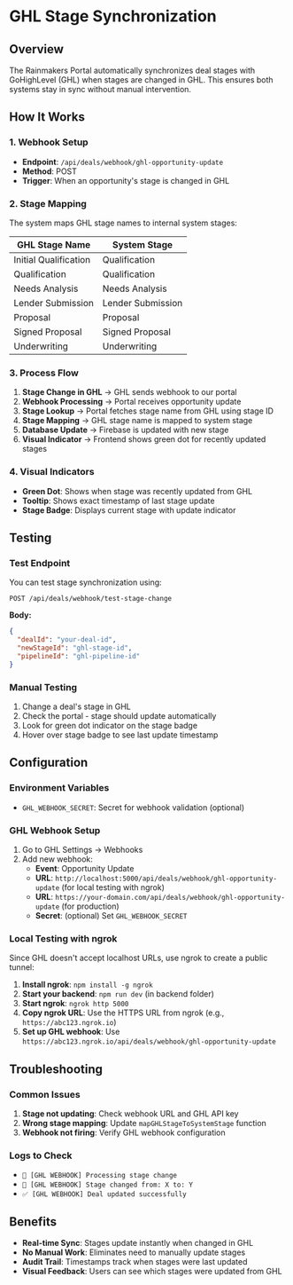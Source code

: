 # GHL Stage Synchronization

## Overview
The Rainmakers Portal automatically synchronizes deal stages with GoHighLevel (GHL) when stages are changed in GHL. This ensures both systems stay in sync without manual intervention.

## How It Works

### 1. Webhook Setup
- **Endpoint**: `/api/deals/webhook/ghl-opportunity-update`
- **Method**: POST
- **Trigger**: When an opportunity's stage is changed in GHL

### 2. Stage Mapping
The system maps GHL stage names to internal system stages:

| GHL Stage Name | System Stage |
|----------------|--------------|
| Initial Qualification | Qualification |
| Qualification | Qualification |
| Needs Analysis | Needs Analysis |
| Lender Submission | Lender Submission |
| Proposal | Proposal |
| Signed Proposal | Signed Proposal |
| Underwriting | Underwriting |

### 3. Process Flow
1. **Stage Change in GHL** → GHL sends webhook to our portal
2. **Webhook Processing** → Portal receives opportunity update
3. **Stage Lookup** → Portal fetches stage name from GHL using stage ID
4. **Stage Mapping** → GHL stage name is mapped to system stage
5. **Database Update** → Firebase is updated with new stage
6. **Visual Indicator** → Frontend shows green dot for recently updated stages

### 4. Visual Indicators
- **Green Dot**: Shows when stage was recently updated from GHL
- **Tooltip**: Shows exact timestamp of last stage update
- **Stage Badge**: Displays current stage with update indicator

## Testing

### Test Endpoint
You can test stage synchronization using:
```
POST /api/deals/webhook/test-stage-change
```

**Body:**
```json
{
  "dealId": "your-deal-id",
  "newStageId": "ghl-stage-id", 
  "pipelineId": "ghl-pipeline-id"
}
```

### Manual Testing
1. Change a deal's stage in GHL
2. Check the portal - stage should update automatically
3. Look for green dot indicator on the stage badge
4. Hover over stage badge to see last update timestamp

## Configuration

### Environment Variables
- `GHL_WEBHOOK_SECRET`: Secret for webhook validation (optional)

### GHL Webhook Setup
1. Go to GHL Settings → Webhooks
2. Add new webhook:
   - **Event**: Opportunity Update
   - **URL**: `http://localhost:5000/api/deals/webhook/ghl-opportunity-update` (for local testing with ngrok)
   - **URL**: `https://your-domain.com/api/deals/webhook/ghl-opportunity-update` (for production)
   - **Secret**: (optional) Set `GHL_WEBHOOK_SECRET`

### Local Testing with ngrok
Since GHL doesn't accept localhost URLs, use ngrok to create a public tunnel:

1. **Install ngrok**: `npm install -g ngrok`
2. **Start your backend**: `npm run dev` (in backend folder)
3. **Start ngrok**: `ngrok http 5000`
4. **Copy ngrok URL**: Use the HTTPS URL from ngrok (e.g., `https://abc123.ngrok.io`)
5. **Set up GHL webhook**: Use `https://abc123.ngrok.io/api/deals/webhook/ghl-opportunity-update`

## Troubleshooting

### Common Issues
1. **Stage not updating**: Check webhook URL and GHL API key
2. **Wrong stage mapping**: Update `mapGHLStageToSystemStage` function
3. **Webhook not firing**: Verify GHL webhook configuration

### Logs to Check
- `🔄 [GHL WEBHOOK] Processing stage change`
- `🎯 [GHL WEBHOOK] Stage changed from: X to: Y`
- `✅ [GHL WEBHOOK] Deal updated successfully`

## Benefits
- **Real-time Sync**: Stages update instantly when changed in GHL
- **No Manual Work**: Eliminates need to manually update stages
- **Audit Trail**: Timestamps track when stages were last updated
- **Visual Feedback**: Users can see which stages were updated from GHL
